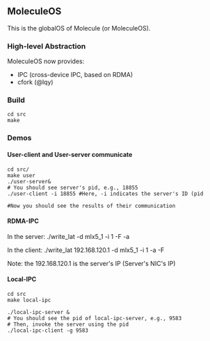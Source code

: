 ## MoleculeOS

This is the globalOS of Molecule (or MoleculeOS).


### High-level Abstraction

MoleculeOS now provides:
- IPC (cross-device IPC, based on RDMA)
- cfork (@lqy)


### Build

	cd src
	make

### Demos


#### User-client and User-server communicate

	cd src/
	make user
	./user-server&
	# You should see server's pid, e.g., 18855
	./user-client -i 18855 #Here, -i indicates the server's ID (pid

	#Now you should see the results of their communication

#### RDMA-IPC

In the server:
./write_lat -d mlx5_1 -i 1 -F -a

In the client:
./write_lat 192.168.120.1 -d mlx5_1 -i 1 -a -F

Note: the 192.168.120.1 is the server's IP (Server's NIC's IP)

#### Local-IPC

	cd src
	make local-ipc

	./local-ipc-server &
	# You should see the pid of local-ipc-server, e.g., 9583
	# Then, invoke the server using the pid
	./local-ipc-client -g 9583
